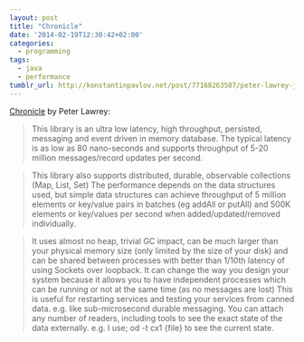 ```yaml
---
layout: post
title: "Chronicle"
date: '2014-02-19T12:30:42+02:00'
categories:
  - programming
tags:
  - java
  - performance
tumblr_url: http://konstantinpavlov.net/post/77168263587/peter-lawrey-java-chronicle
---
```


[Chronicle](https://github.com/peter-lawrey/Java-Chronicle) by Peter Lawrey:

  > This library is an ultra low latency, high throughput, persisted, messaging and event driven in memory database. The typical latency is as low as 80 nano-seconds and supports throughput of 5-20 million messages/record updates per second.
  
  > This library also supports distributed, durable, observable collections (Map, List, Set) The performance depends on the data structures used, but simple data structures can achieve throughput of 5 million elements or key/value pairs in batches (eg addAll or putAll) and 500K elements or key/values per second when added/updated/removed individually.
  
  > It uses almost no heap, trivial GC impact, can be much larger than your physical memory size (only limited by the size of your disk) and can be shared between processes with better than 1/10th latency of using Sockets over loopback. It can change the way you design your system because it allows you to have independent processes which can be running or not at the same time (as no messages are lost) This is useful for restarting services and testing your services from canned data. e.g. like sub-microsecond durable messaging. You can attach any number of readers, including tools to see the exact state of the data externally. e.g. I use; od -t cx1 {file} to see the current state.
